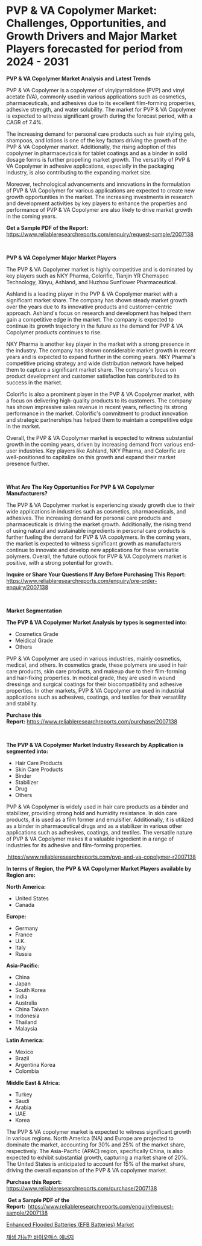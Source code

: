 <p><h1>PVP & VA Copolymer Market: Challenges, Opportunities, and Growth Drivers and Major Market Players forecasted for period from 2024 - 2031</h1></p><p><strong>PVP & VA Copolymer Market Analysis and Latest Trends</strong></p>
<p><p>PVP & VA Copolymer is a copolymer of vinylpyrrolidone (PVP) and vinyl acetate (VA), commonly used in various applications such as cosmetics, pharmaceuticals, and adhesives due to its excellent film-forming properties, adhesive strength, and water solubility. The market for PVP & VA Copolymer is expected to witness significant growth during the forecast period, with a CAGR of 7.4%.</p><p>The increasing demand for personal care products such as hair styling gels, shampoos, and lotions is one of the key factors driving the growth of the PVP & VA Copolymer market. Additionally, the rising adoption of this copolymer in pharmaceuticals for tablet coatings and as a binder in solid dosage forms is further propelling market growth. The versatility of PVP & VA Copolymer in adhesive applications, especially in the packaging industry, is also contributing to the expanding market size.</p><p>Moreover, technological advancements and innovations in the formulation of PVP & VA Copolymer for various applications are expected to create new growth opportunities in the market. The increasing investments in research and development activities by key players to enhance the properties and performance of PVP & VA Copolymer are also likely to drive market growth in the coming years.</p></p>
<p><strong>Get a Sample PDF of the Report:&nbsp;</strong> <a href="https://www.reliableresearchreports.com/enquiry/request-sample/2007138">https://www.reliableresearchreports.com/enquiry/request-sample/2007138</a></p>
<p>&nbsp;</p>
<p><strong>PVP & VA Copolymer Major Market Players</strong></p>
<p><p>The PVP & VA Copolymer market is highly competitive and is dominated by key players such as NKY Pharma, Colorific, Tianjin YR Chemspec Technology, Xinyu, Ashland, and Huzhou Sunflower Pharmaceutical.</p><p>Ashland is a leading player in the PVP & VA Copolymer market with a significant market share. The company has shown steady market growth over the years due to its innovative products and customer-centric approach. Ashland's focus on research and development has helped them gain a competitive edge in the market. The company is expected to continue its growth trajectory in the future as the demand for PVP & VA Copolymer products continues to rise.</p><p>NKY Pharma is another key player in the market with a strong presence in the industry. The company has shown considerable market growth in recent years and is expected to expand further in the coming years. NKY Pharma's competitive pricing strategy and wide distribution network have helped them to capture a significant market share. The company's focus on product development and customer satisfaction has contributed to its success in the market.</p><p>Colorific is also a prominent player in the PVP & VA Copolymer market, with a focus on delivering high-quality products to its customers. The company has shown impressive sales revenue in recent years, reflecting its strong performance in the market. Colorific's commitment to product innovation and strategic partnerships has helped them to maintain a competitive edge in the market.</p><p>Overall, the PVP & VA Copolymer market is expected to witness substantial growth in the coming years, driven by increasing demand from various end-user industries. Key players like Ashland, NKY Pharma, and Colorific are well-positioned to capitalize on this growth and expand their market presence further.</p></p>
<p>&nbsp;</p>
<p><strong>What Are The Key Opportunities For PVP & VA Copolymer Manufacturers?</strong></p>
<p><p>The PVP & VA Copolymer market is experiencing steady growth due to their wide applications in industries such as cosmetics, pharmaceuticals, and adhesives. The increasing demand for personal care products and pharmaceuticals is driving the market growth. Additionally, the rising trend of using natural and sustainable ingredients in personal care products is further fueling the demand for PVP & VA copolymers. In the coming years, the market is expected to witness significant growth as manufacturers continue to innovate and develop new applications for these versatile polymers. Overall, the future outlook for PVP & VA Copolymers market is positive, with a strong potential for growth.</p></p>
<p><strong>Inquire or Share Your Questions If Any Before Purchasing This Report:</strong> <a href="https://www.reliableresearchreports.com/enquiry/pre-order-enquiry/2007138">https://www.reliableresearchreports.com/enquiry/pre-order-enquiry/2007138</a></p>
<p>&nbsp;</p>
<p><strong>Market Segmentation</strong></p>
<p><strong>The PVP & VA Copolymer Market Analysis by types is segmented into:</strong></p>
<p><ul><li>Cosmetics Grade</li><li>Meidical Grade</li><li>Others</li></ul></p>
<p><p>PVP & VA Copolymer are used in various industries, mainly cosmetics, medical, and others. In cosmetics grade, these polymers are used in hair care products, skin care products, and makeup due to their film-forming and hair-fixing properties. In medical grade, they are used in wound dressings and surgical coatings for their biocompatibility and adhesive properties. In other markets, PVP & VA Copolymer are used in industrial applications such as adhesives, coatings, and textiles for their versatility and stability.</p></p>
<p><strong>Purchase this Report:&nbsp;</strong><a href="https://www.reliableresearchreports.com/purchase/2007138">https://www.reliableresearchreports.com/purchase/2007138</a></p>
<p>&nbsp;</p>
<p><strong>The PVP & VA Copolymer Market Industry Research by Application is segmented into:</strong></p>
<p><ul><li>Hair Care Products</li><li>Skin Care Products</li><li>Binder</li><li>Stabilizer</li><li>Drug</li><li>Others</li></ul></p>
<p><p>PVP & VA Copolymer is widely used in hair care products as a binder and stabilizer, providing strong hold and humidity resistance. In skin care products, it is used as a film former and emulsifier. Additionally, it is utilized as a binder in pharmaceutical drugs and as a stabilizer in various other applications such as adhesives, coatings, and textiles. The versatile nature of PVP & VA Copolymer makes it a valuable ingredient in a range of industries for its adhesive and film-forming properties.</p></p>
<p><a href="https://www.reliableresearchreports.com/pvp-and-va-copolymer-r2007138">&nbsp;https://www.reliableresearchreports.com/pvp-and-va-copolymer-r2007138</a></p>
<p><strong>In terms of Region, the PVP & VA Copolymer Market Players available by Region are:</strong></p>
<p>
    <p> <strong> North America: </strong>
        <ul>
            <li>United States</li>
            <li>Canada</li>
        </ul>
        </p> 
    <p> <strong> Europe: </strong>
        <ul>
            <li>Germany</li>
            <li>France</li>
            <li>U.K.</li>
            <li>Italy</li>
            <li>Russia</li>
        </ul>
        </p> 
    <p> <strong> Asia-Pacific: </strong>
        <ul>
            <li>China</li>
            <li>Japan</li>
            <li>South Korea</li>
            <li>India</li>
            <li>Australia</li>
            <li>China Taiwan</li>
            <li>Indonesia</li>
            <li>Thailand</li>
            <li>Malaysia</li>
        </ul>
        </p> 
    <p> <strong> Latin America: </strong>
        <ul>
            <li>Mexico</li>
            <li>Brazil</li>
            <li>Argentina Korea</li>
            <li>Colombia</li>
        </ul>
        </p> 
    <p> <strong> Middle East & Africa: </strong>
        <ul>
            <li>Turkey</li>
            <li>Saudi</li>
            <li>Arabia</li>
            <li>UAE</li>
            <li>Korea</li>
        </ul>
    </p>
    </p>
<p><p>The PVP & VA copolymer market is expected to witness significant growth in various regions. North America (NA) and Europe are projected to dominate the market, accounting for 30% and 25% of the market share, respectively. The Asia-Pacific (APAC) region, specifically China, is also expected to exhibit substantial growth, capturing a market share of 20%. The United States is anticipated to account for 15% of the market share, driving the overall expansion of the PVP & VA copolymer market.</p></p>
<p><strong>Purchase this Report: </strong><a href="https://www.reliableresearchreports.com/purchase/2007138">https://www.reliableresearchreports.com/purchase/2007138</a></p>
<p>&nbsp;<strong>Get a Sample PDF of the Report:&nbsp;&nbsp;</strong><a href="https://www.reliableresearchreports.com/enquiry/request-sample/2007138">https://www.reliableresearchreports.com/enquiry/request-sample/2007138</a></p>
<p><strong></strong></p>
<p><p><a href="https://github.com/solomonbode854/Market-Research-Report-List-1/blob/main/enhanced-flooded-batteries-efb-batteries-market.md">Enhanced Flooded Batteries (EFB Batteries) Market</a></p><p><a href="https://github.com/jimahmed0511/Market-Research-Report-List-1/blob/main/41291999912.md">재생 가능한 바이오매스 에너지</a></p></p>